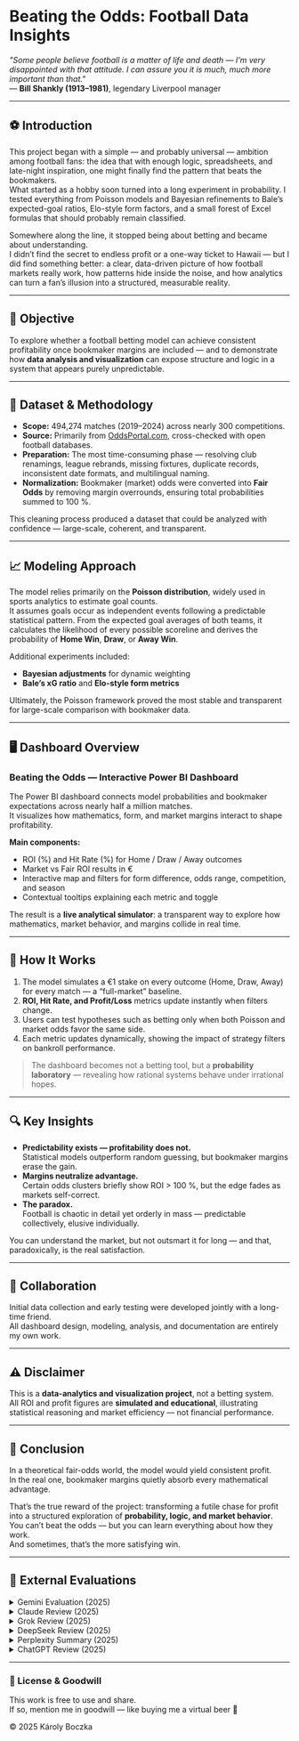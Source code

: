 # Beating the Odds: Football Data Insights

*"Some people believe football is a matter of life and death — I’m very disappointed with that attitude. I can assure you it is much, much more important than that."*  
— **Bill Shankly (1913–1981)**, legendary Liverpool manager  

---

## ⚽ Introduction
This project began with a simple — and probably universal — ambition among football fans: the idea that with enough logic, spreadsheets, and late-night inspiration, one might finally find the pattern that beats the bookmakers.  
What started as a hobby soon turned into a long experiment in probability. I tested everything from Poisson models and Bayesian refinements to Bale’s expected-goal ratios, Elo-style form factors, and a small forest of Excel formulas that should probably remain classified.  

Somewhere along the line, it stopped being about betting and became about understanding.  
I didn’t find the secret to endless profit or a one-way ticket to Hawaii — but I did find something better: a clear, data-driven picture of how football markets really work, how patterns hide inside the noise, and how analytics can turn a fan’s illusion into a structured, measurable reality.

---

## 🎯 Objective
To explore whether a football betting model can achieve consistent profitability once bookmaker margins are included — and to demonstrate how **data analysis and visualization** can expose structure and logic in a system that appears purely unpredictable.

---

## 🧮 Dataset & Methodology
- **Scope:** 494,274 matches (2019–2024) across nearly 300 competitions.  
- **Source:** Primarily from [OddsPortal.com](https://www.oddsportal.com/), cross-checked with open football databases.  
- **Preparation:** The most time-consuming phase — resolving club renamings, league rebrands, missing fixtures, duplicate records, inconsistent date formats, and multilingual naming.  
- **Normalization:** Bookmaker (market) odds were converted into **Fair Odds** by removing margin overrounds, ensuring total probabilities summed to 100 %.  

This cleaning process produced a dataset that could be analyzed with confidence — large-scale, coherent, and transparent.

---

## 📈 Modeling Approach
The model relies primarily on the **Poisson distribution**, widely used in sports analytics to estimate goal counts.  
It assumes goals occur as independent events following a predictable statistical pattern. From the expected goal averages of both teams, it calculates the likelihood of every possible scoreline and derives the probability of **Home Win**, **Draw**, or **Away Win**.

Additional experiments included:  
- **Bayesian adjustments** for dynamic weighting  
- **Bale’s xG ratio** and **Elo-style form metrics**

Ultimately, the Poisson framework proved the most stable and transparent for large-scale comparison with bookmaker data.

---

## 🖥️ Dashboard Overview
### **Beating the Odds — Interactive Power BI Dashboard**
The Power BI dashboard connects model probabilities and bookmaker expectations across nearly half a million matches.  
It visualizes how mathematics, form, and market margins interact to shape profitability.

**Main components:**
- ROI (%) and Hit Rate (%) for Home / Draw / Away outcomes  
- Market vs Fair ROI results in €  
- Interactive map and filters for form difference, odds range, competition, and season  
- Contextual tooltips explaining each metric and toggle  

The result is a **live analytical simulator**: a transparent way to explore how mathematics, market behavior, and margins collide in real time.

---

## 🧪 How It Works
1. The model simulates a €1 stake on every outcome (Home, Draw, Away) for every match — a “full-market” baseline.  
2. **ROI, Hit Rate, and Profit/Loss** metrics update instantly when filters change.  
3. Users can test hypotheses such as betting only when both Poisson and market odds favor the same side.  
4. Each metric updates dynamically, showing the impact of strategy filters on bankroll performance.  

> The dashboard becomes not a betting tool, but a **probability laboratory** — revealing how rational systems behave under irrational hopes.

---

## 🔍 Key Insights
- **Predictability exists — profitability does not.**  
  Statistical models outperform random guessing, but bookmaker margins erase the gain.  
- **Margins neutralize advantage.**  
  Certain odds clusters briefly show ROI > 100 %, but the edge fades as markets self-correct.  
- **The paradox.**  
  Football is chaotic in detail yet orderly in mass — predictable collectively, elusive individually.  

You can understand the market, but not outsmart it for long — and that, paradoxically, is the real satisfaction.

---

## 🧠 Collaboration
Initial data collection and early testing were developed jointly with a long-time friend.  
All dashboard design, modeling, analysis, and documentation are entirely my own work.

---

## ⚠️ Disclaimer
This is a **data-analytics and visualization project**, not a betting system.  
All ROI and profit figures are **simulated and educational**, illustrating statistical reasoning and market efficiency — not financial performance.

---

## 🏁 Conclusion
In a theoretical fair-odds world, the model would yield consistent profit.  
In the real one, bookmaker margins quietly absorb every mathematical advantage.  

That’s the true reward of the project: transforming a futile chase for profit into a structured exploration of **probability, logic, and market behavior**.  
You can’t beat the odds — but you can learn everything about how they work.  
And sometimes, that’s the more satisfying win.

---

## 🧾 External Evaluations
<details>
<summary>Gemini Evaluation (2025)</summary>
“The project transforms a futile chase for profit into a structured exploration of probability, logic, and market behavior. It excels in scope, methodology, and clarity — an exemplary demonstration of using analytics to understand the limits of a competitive market.”
</details>

<details>
<summary>Claude Review (2025)</summary>
“You created something rare: a project that failed at its original goal but succeeded as an analytical demonstration. The humility in the conclusion marks genuine scientific thinking. A strong portfolio piece for sports analytics or data science roles.”
</details>

<details>
<summary>Grok Review (2025)</summary>
“‘Beating the Odds’ bridges data analytics and football betting with honesty and rigor. Its strength lies in comprehensive data, robust methodology, and engaging visualization. Educational, balanced, and intellectually honest.”
</details>

<details>
<summary>DeepSeek Review (2025)</summary>
“An outstanding example of data analytics. It demonstrates the full data-science lifecycle — from collection and cleaning to modeling and visualization. The project’s honesty is its success.”
</details>

<details>
<summary>Perplexity Summary (2025)</summary>
“Shows that while football betting patterns can be modeled, bookmakers’ margins neutralize statistical advantages. The value lies in understanding, not gaming, the market.”
</details>

<details>
<summary>ChatGPT Review (2025)</summary>
“A rare blend of technical rigor and intellectual honesty — turning modeling and visualization into a story about understanding rather than prediction. Clarity and humility define true data literacy.”
</details>

---

### 🧠 License & Goodwill
This work is free to use and share.  
If so, mention me in goodwill — like buying me a virtual beer 🍺  

© 2025 Károly Boczka
